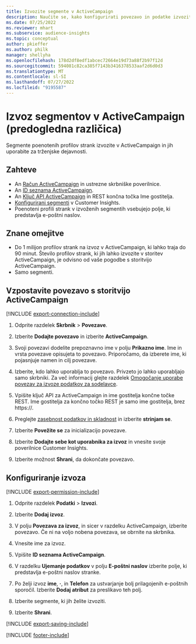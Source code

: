 ```yaml
---
title: Izvozite segmente v ActiveCampaign
description: Naučite se, kako konfigurirati povezavo in podatke izvoziti v ActiveCampaign.
ms.date: 07/25/2022
ms.reviewer: mhart
ms.subservice: audience-insights
ms.topic: conceptual
author: pkieffer
ms.author: philk
manager: shellyha
ms.openlocfilehash: 178d2df8edf1abcec72664e19d73a88f2b97f12d
ms.sourcegitcommit: 594081c82ca385f7143b3416378533aaf2d6d0d3
ms.translationtype: MT
ms.contentlocale: sl-SI
ms.lasthandoff: 07/27/2022
ms.locfileid: "9195587"
---
```

# <a name="export-segments-to-activecampaign-preview"></a>Izvoz segmentov v ActiveCampaign (predogledna različica)

Segmente poenotenih profilov strank izvozite v ActiveCampaign in jih uporabite za trženjske dejavnosti.

## <a name="prerequisites"></a>Zahteve

- An [Račun ActiveCampaign](https://www.activecampaign.com/) in ustrezne skrbniške poverilnice.
- An [ID seznama ActiveCampaign](https://help.activecampaign.com/hc/articles/360000030559-How-to-create-a-list-in-ActiveCampaign).
- An [Ključ API ActiveCampaign](https://help.activecampaign.com/hc/articles/207317590-Getting-started-with-the-API#how-to-obtain-your-activecampaign-api-url-and-key) in REST končna točka Ime gostitelja.
- [Konfigurirani segmenti](segments.md) v Customer Insights.
- Poenoteni profili strank v izvoženih segmentih vsebujejo polje, ki predstavlja e-poštni naslov.

## <a name="known-limitations"></a>Znane omejitve

- Do 1 milijon profilov strank na izvoz v ActiveCampaign, ki lahko traja do 90 minut. Število profilov strank, ki jih lahko izvozite v storitev ActiveCampaign, je odvisno od vaše pogodbe s storitvijo ActiveCampaign.
- Samo segmenti.

## <a name="set-up-connection-to-activecampaign"></a>Vzpostavite povezavo s storitvijo ActiveCampaign

[!INCLUDE [export-connection-include](includes/export-connection-admn.md)]

1. Odprite razdelek **Skrbnik** > **Povezave**.

1. Izberite **Dodajte povezavo** in izberite **ActiveCampaign**.

1. Svoji povezavi dodelite prepoznavno ime v polju **Prikazno ime**. Ime in vrsta povezave opisujeta to povezavo. Priporočamo, da izberete ime, ki pojasnjuje namen in cilj povezave.

1. Izberite, kdo lahko uporablja to povezavo. Privzeto jo lahko uporabljajo samo skrbniki. Za več informacij glejte razdelek [Omogočanje uporabe povezav za izvoze podatkov za sodelavce](connections.md#allow-contributors-to-use-a-connection-for-exports).

1. Vpišite ključ API za ActiveCampaign in ime gostitelja končne točke REST. Ime gostitelja za končno točko REST je samo ime gostitelja, brez https://.

1. Preglejte [zasebnost podatkov in skladnost](connections.md#data-privacy-and-compliance) in izberite **strinjam se**.

1. Izberite **Povežite se** za inicializacijo povezave.

1. Izberite **Dodajte sebe kot uporabnika za izvoz** in vnesite svoje poverilnice Customer Insights.

1. Izberite možnost **Shrani**, da dokončate povezavo.

## <a name="configure-an-export"></a>Konfiguriranje izvoza

[!INCLUDE [export-permission-include](includes/export-permission.md)]

1. Odprite razdelek **Podatki** > **Izvozi**.

1. Izberite **Dodaj izvoz**.

1. V polju **Povezava za izvoz**, in sicer v razdelku ActiveCampaign, izberite povezavo. Če ni na voljo nobena povezava, se obrnite na skrbnika.

1. Vnesite ime za izvoz.

1. Vpišite **ID seznama ActiveCampaign**.

1. V razdelku **Ujemanje podatkov** v polju **E-poštni naslov** izberite polje, ki predstavlja e-poštni naslov stranke.

1. Po želji izvoz **ime**, **·**, in **Telefon** za ustvarjanje bolj prilagojenih e-poštnih sporočil. Izberite **Dodaj atribut** za preslikavo teh polj.

1. Izberite segmente, ki jih želite izvoziti.

1. Izberite **Shrani**.

[!INCLUDE [export-saving-include](includes/export-saving.md)]

[!INCLUDE [footer-include](includes/footer-banner.md)]
